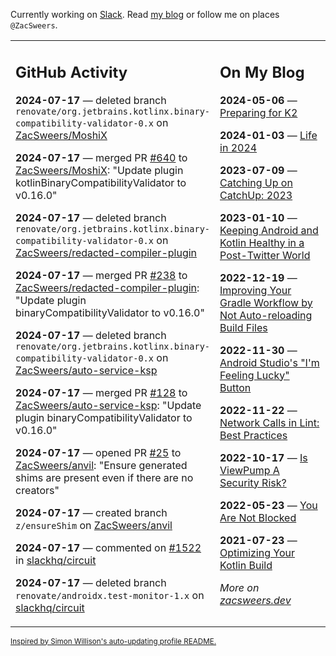Currently working on [Slack](https://slack.com/). Read [my blog](https://zacsweers.dev/) or follow me on places `@ZacSweers`.

<table><tr><td valign="top" width="60%">

## GitHub Activity
<!-- githubActivity starts -->
**2024-07-17** — deleted branch `renovate/org.jetbrains.kotlinx.binary-compatibility-validator-0.x` on [ZacSweers/MoshiX](https://github.com/ZacSweers/MoshiX)

**2024-07-17** — merged PR [#640](https://github.com/ZacSweers/MoshiX/pull/640) to [ZacSweers/MoshiX](https://github.com/ZacSweers/MoshiX): "Update plugin kotlinBinaryCompatibilityValidator to v0.16.0"

**2024-07-17** — deleted branch `renovate/org.jetbrains.kotlinx.binary-compatibility-validator-0.x` on [ZacSweers/redacted-compiler-plugin](https://github.com/ZacSweers/redacted-compiler-plugin)

**2024-07-17** — merged PR [#238](https://github.com/ZacSweers/redacted-compiler-plugin/pull/238) to [ZacSweers/redacted-compiler-plugin](https://github.com/ZacSweers/redacted-compiler-plugin): "Update plugin binaryCompatibilityValidator to v0.16.0"

**2024-07-17** — deleted branch `renovate/org.jetbrains.kotlinx.binary-compatibility-validator-0.x` on [ZacSweers/auto-service-ksp](https://github.com/ZacSweers/auto-service-ksp)

**2024-07-17** — merged PR [#128](https://github.com/ZacSweers/auto-service-ksp/pull/128) to [ZacSweers/auto-service-ksp](https://github.com/ZacSweers/auto-service-ksp): "Update plugin binaryCompatibilityValidator to v0.16.0"

**2024-07-17** — opened PR [#25](https://github.com/ZacSweers/anvil/pull/25) to [ZacSweers/anvil](https://github.com/ZacSweers/anvil): "Ensure generated shims are present even if there are no creators"

**2024-07-17** — created branch `z/ensureShim` on [ZacSweers/anvil](https://github.com/ZacSweers/anvil)

**2024-07-17** — commented on [#1522](https://github.com/slackhq/circuit/issues/1522#issuecomment-2232551516) in [slackhq/circuit](https://github.com/slackhq/circuit)

**2024-07-17** — deleted branch `renovate/androidx.test-monitor-1.x` on [slackhq/circuit](https://github.com/slackhq/circuit)
<!-- githubActivity ends -->
</td><td valign="top" width="40%">

## On My Blog
<!-- blog starts -->
**2024-05-06** — [Preparing for K2](https://www.zacsweers.dev/preparing-for-k2/)

**2024-01-03** — [Life in 2024](https://www.zacsweers.dev/life-in-2024/)

**2023-07-09** — [Catching Up on CatchUp: 2023](https://www.zacsweers.dev/catching-up-on-catchup-2023/)

**2023-01-10** — [Keeping Android and Kotlin Healthy in a Post-Twitter World](https://www.zacsweers.dev/keeping-android-healthy/)

**2022-12-19** — [Improving Your Gradle Workflow by Not Auto-reloading Build Files](https://www.zacsweers.dev/improving-your-workflow-by-not-auto-reloading-build-files/)

**2022-11-30** — [Android Studio's "I'm Feeling Lucky" Button](https://www.zacsweers.dev/android-studios-im-feeling-lucky-button/)

**2022-11-22** — [Network Calls in Lint: Best Practices](https://www.zacsweers.dev/network-calls-in-lint-best-practices/)

**2022-10-17** — [Is ViewPump A Security Risk?](https://www.zacsweers.dev/is-viewpump-a-security-risk/)

**2022-05-23** — [You Are Not Blocked](https://www.zacsweers.dev/you-are-not-blocked/)

**2021-07-23** — [Optimizing Your Kotlin Build](https://www.zacsweers.dev/optimizing-your-kotlin-build/)
<!-- blog ends -->
_More on [zacsweers.dev](https://zacsweers.dev/)_
</td></tr></table>

<sub><a href="https://simonwillison.net/2020/Jul/10/self-updating-profile-readme/">Inspired by Simon Willison's auto-updating profile README.</a></sub>